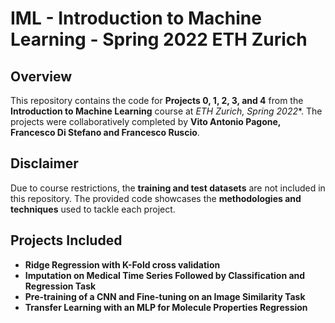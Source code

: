 # IML - Introduction to Machine Learning  - Spring 2022 ETH Zurich

## Overview  
This repository contains the code for **Projects 0, 1, 2, 3, and 4** from the **Introduction to Machine Learning** course at **ETH Zurich*, Spring 2022**. The projects were collaboratively completed by **Vito Antonio Pagone, Francesco Di Stefano and Francesco Ruscio**.  

## Disclaimer  
Due to course restrictions, the **training and test datasets** are not included in this repository. The provided code showcases the **methodologies and techniques** used to tackle each project.  

## Projects Included  
- **Ridge Regression with K-Fold cross validation**  
- **Imputation on Medical Time Series Followed by Classification and Regression Task**  
- **Pre-training of a CNN and Fine-tuning on an Image Similarity Task**  
- **Transfer Learning with an MLP for Molecule Properties Regression**  
